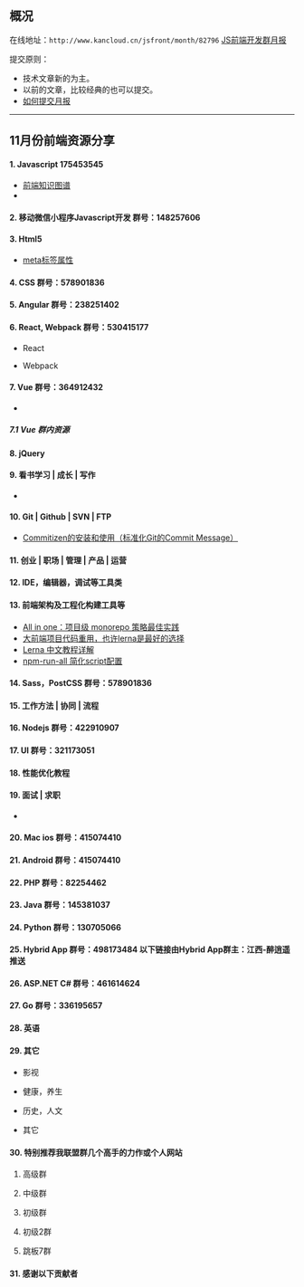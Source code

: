 ## 概况

在线地址：`http://www.kancloud.cn/jsfront/month/82796` [JS前端开发群月报](http://www.kancloud.cn/jsfront/month/82796)


提交原则：

- 技术文章新的为主。
- 以前的文章，比较经典的也可以提交。
- [如何提交月报](http://www.kancloud.cn/jsfront/month/227309)

---


## 11月份前端资源分享
#### 1. Javascript 175453545
- [前端知识图谱](https://f2e.tech/)
- []()


#### 2. 移动微信小程序Javascript开发 群号：148257606

#### 3. Html5
- [meta标签属性](https://github.com/chenzong24635/Notes/blob/b58f4ad63054ffbec8fed3ed555d73f3406db2a5/details/HTML/meta%E6%A0%87%E7%AD%BE%E5%B1%9E%E6%80%A7.md)

#### 4. CSS  群号：578901836

#### 5. Angular 群号：238251402

#### 6. React, Webpack 群号：530415177
- React
    

- Webpack


#### 7. Vue 群号：364912432
- []()


##### 7.1 Vue 群内资源


#### 8. jQuery

#### 9. 看书学习 | 成长 | 写作
- []()

#### 10. Git | Github | SVN | FTP
- [Commitizen的安装和使用（标准化Git的Commit Message）](https://www.jianshu.com/p/d264f88d13a4)
    
#### 11. 创业 | 职场 | 管理 | 产品 | 运营

#### 12. IDE，编辑器，调试等工具类

#### 13. 前端架构及工程化构建工具等
- [All in one：项目级 monorepo 策略最佳实践](https://segmentfault.com/a/1190000039157365)
- [大前端项目代码重用，也许lerna是最好的选择](https://segmentfault.com/a/1190000023160081)
- [Lerna 中文教程详解](https://segmentfault.com/a/1190000019350611)
- [npm-run-all 简化script配置](https://juejin.cn/post/6854573216363446286)

#### 14. Sass，PostCSS  群号：578901836

#### 15. 工作方法 | 协同 | 流程

#### 16. Nodejs 群号：422910907

#### 17. UI 群号：321173051

#### 18. 性能优化教程

#### 19. 面试 | 求职
- []()

#### 20. Mac ios 群号：415074410

#### 21. Android 群号：415074410

#### 22. PHP 群号：82254462

#### 23. Java 群号：145381037

#### 24. Python 群号：130705066

#### 25. Hybrid App 群号：498173484 以下链接由Hybrid App群主：江西-醉逍遥推送

#### 26. ASP.NET C# 群号：461614624

#### 27. Go 群号：336195657

#### 28. 英语

#### 29. 其它

- 影视


- 健康，养生


- 历史，人文


- 其它



#### 30. 特别推荐我联盟群几个高手的力作或个人网站

1. 高级群

2. 中级群


3. 初级群

4. 初级2群


5. 跳板7群


#### 31. 感谢以下贡献者


